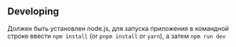 ## Developing

Должен быть установлен node.js, для запуска приложения в командной строке ввести `npm install` (or `pnpm install` or `yarn`), а затем `npm run dev`

